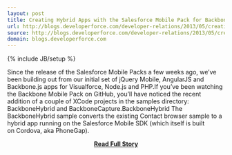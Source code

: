 ```yaml
---
layout: post
title: Creating Hybrid Apps with the Salesforce Mobile Pack for Backbone.js
url: http://blogs.developerforce.com/developer-relations/2013/05/creating-hybrid-apps-with-the-salesforce-mobile-pack-for-backbone-js.html
source: http://blogs.developerforce.com/developer-relations/2013/05/creating-hybrid-apps-with-the-salesforce-mobile-pack-for-backbone-js.html
domain: blogs.developerforce.com
---
```

{% include JB/setup %}<p>Since the release of the Salesforce Mobile Packs a few weeks ago, we’ve been building out from our initial set of jQuery Mobile, AngularJS and Backbone.js apps for Visualforce, Node.js and PHP.If you’ve been watching the Backbone Mobile Pack on GitHub, you’ll have noticed the recent addition of a couple of XCode projects in the samples directory: BackboneHybrid and BackboneCapture.BackboneHybrid
 The BackboneHybrid sample converts the existing Contact browser sample to a hybrid app running on the Salesforce Mobile SDK (which itself is built on Cordova, aka PhoneGap).</p>
<center><p><a href="http://blogs.developerforce.com/developer-relations/2013/05/creating-hybrid-apps-with-the-salesforce-mobile-pack-for-backbone-js.html" style='padding:25px; font-sze:18px; font-weight: bold;'>Read Full Story</a></p></center>
